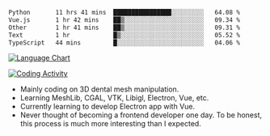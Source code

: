 <!--START_SECTION:waka-->

```txt
Python       11 hrs 41 mins  ████████████████░░░░░░░░░   64.08 %
Vue.js       1 hr 42 mins    ██▒░░░░░░░░░░░░░░░░░░░░░░   09.34 %
Other        1 hr 41 mins    ██▒░░░░░░░░░░░░░░░░░░░░░░   09.31 %
Text         1 hr            █▒░░░░░░░░░░░░░░░░░░░░░░░   05.52 %
TypeScript   44 mins         █░░░░░░░░░░░░░░░░░░░░░░░░   04.06 %
```

<!--END_SECTION:waka-->

<!--START_SECTION:waka_lang_chart_svg-->
[![Language Chart](https://wakatime.com/share/@DYPro_MIKE/13ed6aa1-fa8f-42b5-8fa7-97c58e94375f.svg)](https://wakatime.com)
<!--END_SECTION:waka_lang_chart_svg-->

<!--START_SECTION:waka_coding_activity_svg-->
[![Coding Activity](https://wakatime.com/share/@DYPro_MIKE/2224f81a-edc4-46bb-b59e-25de5147ed15.svg)](https://wakatime.com)
<!--END_SECTION:waka_coding_activity_svg-->

<!--
**0x11111111/0x11111111** is a ✨ _special_ ✨ repository because its `README.md` (this file) appears on your GitHub profile.

Here are some ideas to get you started:

- 🔭 I’m currently working on ...
- 🌱 I’m currently learning ...
- 👯 I’m looking to collaborate on ...
- 🤔 I’m looking for help with ...
- 💬 Ask me about ...
- 📫 How to reach me: ...
- 😄 Pronouns: ...
- ⚡ Fun fact: ...
-->
- Mainly coding on 3D dental mesh manipulation.
- Learning MeshLib, CGAL, VTK, Libigl, Electron, Vue, etc.
- Currently learning to develop Electron app with Vue.
- Never thought of becoming a frontend developer one day. To be honest, this process is much more interesting than I expected.
